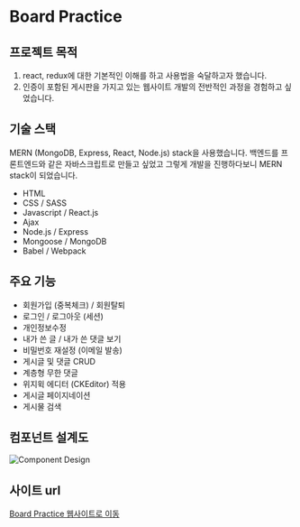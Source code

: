 # Board Practice

## 프로젝트 목적

1. react, redux에 대한 기본적인 이해를 하고 사용법을 숙달하고자 했습니다.
2. 인증이 포함된 게시판을 가지고 있는 웹사이트 개발의 전반적인 과정을 경험하고 싶었습니다.

## 기술 스택

MERN (MongoDB, Express, React, Node.js) stack을 사용했습니다.
백엔드를 프론트엔드와 같은 자바스크립트로 만들고 싶었고 그렇게 개발을 진행하다보니 MERN stack이 되었습니다.

  * HTML
  * CSS / SASS
  * Javascript / React.js
  * Ajax
  * Node.js / Express
  * Mongoose / MongoDB
  * Babel / Webpack

## 주요 기능

  * 회원가입 (중복체크) / 회원탈퇴
  * 로그인 / 로그아웃 (세션)
  * 개인정보수정
  * 내가 쓴 글 / 내가 쓴 댓글 보기
  * 비밀번호 재설정 (이메일 발송)
  * 게시글 및 댓글 CRUD
  * 계층형 무한 댓글
  * 위지윅 에디터 (CKEditor) 적용
  * 게시글 페이지네이션
  * 게시물 검색

## 컴포넌트 설계도

![Component Design](https://user-images.githubusercontent.com/60813614/85696669-181cf000-b714-11ea-9bfe-0cf86065309e.png)

## 사이트 url

[Board Practice 웹사이트로 이동](http://boardpractice.site)
